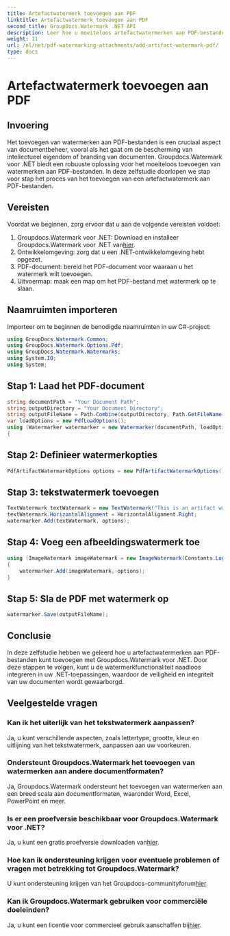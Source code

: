 ```yaml
---
title: Artefactwatermerk toevoegen aan PDF
linktitle: Artefactwatermerk toevoegen aan PDF
second_title: GroupDocs.Watermark .NET API
description: Leer hoe u moeiteloos artefactwatermerken aan PDF-bestanden kunt toevoegen met Groupdocs.Watermark voor .NET. Bescherm uw documenten met gemak.
weight: 11
url: /nl/net/pdf-watermarking-attachments/add-artifact-watermark-pdf/
type: docs
---
```

# Artefactwatermerk toevoegen aan PDF

## Invoering
Het toevoegen van watermerken aan PDF-bestanden is een cruciaal aspect van documentbeheer, vooral als het gaat om de bescherming van intellectueel eigendom of branding van documenten. Groupdocs.Watermark voor .NET biedt een robuuste oplossing voor het moeiteloos toevoegen van watermerken aan PDF-bestanden. In deze zelfstudie doorlopen we stap voor stap het proces van het toevoegen van een artefactwatermerk aan PDF-bestanden.
## Vereisten
Voordat we beginnen, zorg ervoor dat u aan de volgende vereisten voldoet:
1.  Groupdocs.Watermark voor .NET: Download en installeer Groupdocs.Watermark voor .NET van[hier](https://releases.groupdocs.com/Watermark/net/).
2. Ontwikkelomgeving: zorg dat u een .NET-ontwikkelomgeving hebt opgezet.
3. PDF-document: bereid het PDF-document voor waaraan u het watermerk wilt toevoegen.
4. Uitvoermap: maak een map om het PDF-bestand met watermerk op te slaan.

## Naamruimten importeren
Importeer om te beginnen de benodigde naamruimten in uw C#-project:
```csharp
using GroupDocs.Watermark.Common;
using GroupDocs.Watermark.Options.Pdf;
using GroupDocs.Watermark.Watermarks;
using System.IO;
using System;
```
## Stap 1: Laad het PDF-document
```csharp
string documentPath = "Your Document Path";
string outputDirectory = "Your Document Directory";
string outputFileName = Path.Combine(outputDirectory, Path.GetFileName(documentPath));
var loadOptions = new PdfLoadOptions();
using (Watermarker watermarker = new Watermarker(documentPath, loadOptions))
{
```
## Stap 2: Definieer watermerkopties
```csharp
PdfArtifactWatermarkOptions options = new PdfArtifactWatermarkOptions();
```
## Stap 3: tekstwatermerk toevoegen
```csharp
TextWatermark textWatermark = new TextWatermark("This is an artifact watermark", new Font("Arial", 8));
textWatermark.HorizontalAlignment = HorizontalAlignment.Right;
watermarker.Add(textWatermark, options);
```
## Stap 4: Voeg een afbeeldingswatermerk toe
```csharp
using (ImageWatermark imageWatermark = new ImageWatermark(Constants.LogoBmp))
{
    watermarker.Add(imageWatermark, options);
}
```
## Stap 5: Sla de PDF met watermerk op
```csharp
watermarker.Save(outputFileName);
```

## Conclusie
In deze zelfstudie hebben we geleerd hoe u artefactwatermerken aan PDF-bestanden kunt toevoegen met Groupdocs.Watermark voor .NET. Door deze stappen te volgen, kunt u de watermerkfunctionaliteit naadloos integreren in uw .NET-toepassingen, waardoor de veiligheid en integriteit van uw documenten wordt gewaarborgd.
## Veelgestelde vragen
### Kan ik het uiterlijk van het tekstwatermerk aanpassen?
Ja, u kunt verschillende aspecten, zoals lettertype, grootte, kleur en uitlijning van het tekstwatermerk, aanpassen aan uw voorkeuren.
### Ondersteunt Groupdocs.Watermark het toevoegen van watermerken aan andere documentformaten?
Ja, Groupdocs.Watermark ondersteunt het toevoegen van watermerken aan een breed scala aan documentformaten, waaronder Word, Excel, PowerPoint en meer.
### Is er een proefversie beschikbaar voor Groupdocs.Watermark voor .NET?
 Ja, u kunt een gratis proefversie downloaden van[hier](https://releases.groupdocs.com/).
### Hoe kan ik ondersteuning krijgen voor eventuele problemen of vragen met betrekking tot Groupdocs.Watermark?
 U kunt ondersteuning krijgen van het Groupdocs-communityforum[hier](https://forum.groupdocs.com/c/watermark/19).
### Kan ik Groupdocs.Watermark gebruiken voor commerciële doeleinden?
Ja, u kunt een licentie voor commercieel gebruik aanschaffen bij[hier](https://purchase.groupdocs.com/buy).